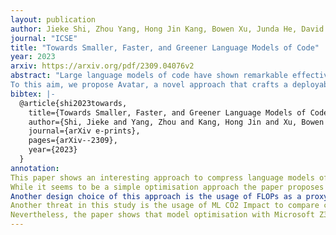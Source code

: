 ```yaml
---
layout: publication
author: Jieke Shi, Zhou Yang, Hong Jin Kang, Bowen Xu, Junda He, David Lo
journal: "ICSE"
title: "Towards Smaller, Faster, and Greener Language Models of Code"
year: 2023
arxiv: https://arxiv.org/pdf/2309.04076v2
abstract: "Large language models of code have shown remarkable effectiveness across various software engineering tasks. Despite the availability of many cloud services built upon these powerful models, there remain several scenarios where developers cannot take full advantage of them, stemming from factors such as restricted or unreliable internet access, institutional privacy policies that prohibit external transmission of code to third-party vendors, and more. Therefore, developing a compact, efficient, and yet energy-saving model for deployment on developers' devices becomes essential. 
To this aim, we propose Avatar, a novel approach that crafts a deployable model from a large language model of code by optimizing it in terms of model size, inference latency, energy consumption, and carbon footprint while maintaining a comparable level of effectiveness. The key idea of Avatar is to formulate the optimization of language models as a multi-objective configuration tuning problem and solve it with the help of a Satisfiability Modulo Theories (SMT) solver and a tailored optimization algorithm. The SMT solver is used to form an appropriate configuration space, while the optimization algorithm identifies the Pareto-optimal set of configurations for training the optimized models using knowledge distillation. We evaluate Avatar with two popular language models of code, i.e., CodeBERT and GraphCodeBERT, on two popular tasks, i.e., vulnerability prediction and clone detection. We use Avatar to produce optimized models with a small size (3 MB), which is 160x smaller than the original large models. On the two tasks, the optimized models significantly reduce the energy consumption (up to 184x less), carbon footprint (up to 157x less), and inference latency (up to 76x faster), with only a negligible loss in effectiveness (1.67\% on average)."
bibtex: |-
  @article{shi2023towards,
    title={Towards Smaller, Faster, and Greener Language Models of Code},
    author={Shi, Jieke and Yang, Zhou and Kang, Hong Jin and Xu, Bowen and He, Junda and Lo, David},
    journal={arXiv e-prints},
    pages={arXiv--2309},
    year={2023}
  }
annotation: 
This paper shows an interesting approach to compress language models of code into smaller and more efficient models. The approach consists of using optimisation to deliver a model that minimises size, FLOPs (mentioned as a proxy of time, energy consumption, and carbon emission), and maximises model performance (refer to as effectiveness).
While it seems to be a simple optimisation approach the paper proposes a few techniques that set it apart. For example, to evaluate the model performance, the authors do not train the model nor run it with a test set – they create a regression model using only the provided configuration as input. This metric is coined as effectiveness indicator.
Another design choice of this approach is the usage of FLOPs as a proxy of time, energy consumption, and carbon emissions. Although I find this acceptable at the current preliminary stage of research in Green AI, this is a controversial approach. Related work has shown that FLOPs is a poor indicator of energy consumption – for example, it completely ignores the energy consumption of data transfers which are known to be energy intensive in AI operations (See ICSE paper by Georgiou, 2022). The issue is even more relevant when it comes to using FLOPs as a proxy of carbon emissions. While it is acceptable to say that reducing FLOPs implies reducing carbon emissions, assuming that the two variables reduce in the same proportion is not accurate. This hinders the optimisation step where models are compared: it could be that models with a lower carbon footprint but higher number of FLOPs are being discarded. For example, imagine that in one optimisation round the original model M is compressed into a new model M1, with 30% less FLOPs. On a second optimisation round, there is another new model M2 with 10% less FLOPs. Model M2 is not selected because we assume carbon emissions are higher than in M1 – this is a big assumption. Also the fact that a single metric FLOPs is used as a proxy of time, energy, and carbon altogether shows that the authors assumed the three variables are basically the same thing.
Another threat in this study is the usage of ML CO2 Impact to compare carbon emissions. This tool is wonderful to report an estimate of carbon footprint in AI studies, but it is not suitable to answer research questions about the energy consumption or carbon emissions of AI models. First, given a particular hardware and datacenter, the metric computed by the tool ML CO2 Impact is a linear function of time. Second, it assumes that a GPU runs at a steady power consumption, with no variation. Note, for example, that state-of-the-art models leverage a GPU usage between 30% and 80% and it is still an open problem to make models that effectively use the GPU at 80% of its capacity (see study by Meta AI). This means that any assumption of steady GPU usage is prone to error and should be used carefully when answering research questions.
Nevertheless, the paper shows that model optimisation with Microsoft Z3 can lead to models that are 160x smaller, inference latency up to 76x faster, with a negligible loss in effectiveness (1.67%). The numbers reported about energy consumption and carbon footprint should be taken with a grain of salt.
---
```


